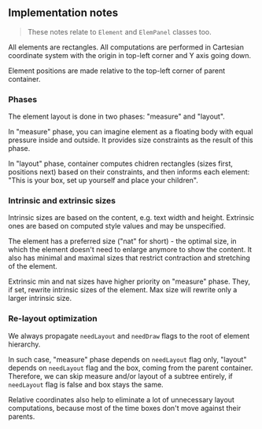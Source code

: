 ## Implementation notes

> These notes relate to `Element` and `ElemPanel` classes too.

All elements are rectangles.
All computations are performed in Cartesian coordinate system
with the origin in top-left corner and Y axis going down.

Element positions are made relative to the top-left corner of parent container.

### Phases

The element layout is done in two phases: "measure" and "layout".

In "measure" phase, you can imagine element as a floating body with equal pressure inside and outside.
It provides size constraints as the result of this phase.

In "layout" phase, container computes chidren rectangles (sizes first, positions next) based on their constraints,
and then informs each element: "This is your box, set up yourself and place your children".

### Intrinsic and extrinsic sizes

Intrinsic sizes are based on the content, e.g. text width and height.
Extrinsic ones are based on computed style values and may be unspecified.

The element has a preferred size ("nat" for short) - the optimal size,
in which the element doesn't need to enlarge anymore to show the content.
It also has minimal and maximal sizes that restrict contraction and stretching of the element.

Extrinsic min and nat sizes have higher priority on "measure" phase.
They, if set, rewrite intrinsic sizes of the element.
Max size will rewrite only a larger intrinsic size.

### Re-layout optimization

We always propagate `needLayout` and `needDraw` flags to the root of element hierarchy.

In such case, "measure" phase depends on `needLayout` flag only,
"layout" depends on `needLayout` flag and the box, coming from the parent container.
Therefore, we can skip measure and/or layout of a subtree entirely,
if `needLayout` flag is false and box stays the same.

Relative coordinates also help to eliminate a lot of unnecessary layout computations,
because most of the time boxes don't move against their parents.
